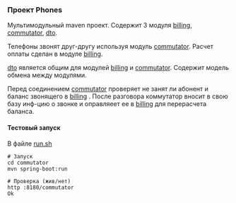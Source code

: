 ### Проект Phones

Мультимодульный maven проект. Содержит 3 модуля
[billing](billing/), [commutator](commutator/), [dto](dto/).

Телефоны звонят друг-другу используя модуль [commutator](commutator/).
Расчет оплаты сделан в модуле [billing](billing/).

[dto](dto/) является общим для модулей [billing](billing/) и [commutator](commutator/). Содержит модель обмена между модулями.

Перед соединением [commutator](commutator/) проверяет не занят ли абонент и баланс звонящего в [billing](billing/) .
После разговора коммутатор вносит в свою базу инф-цию о звонке и оправляеет ее в [billing](billing/) для перерасчета баланса.

#### Тестовый запуск
В файле [run.sh](run.sh)

````shell
# Запуск
cd commutator
mvn spring-boot:run

# Проверка (жив/нет)
http :8180/commutator
Ok
````

